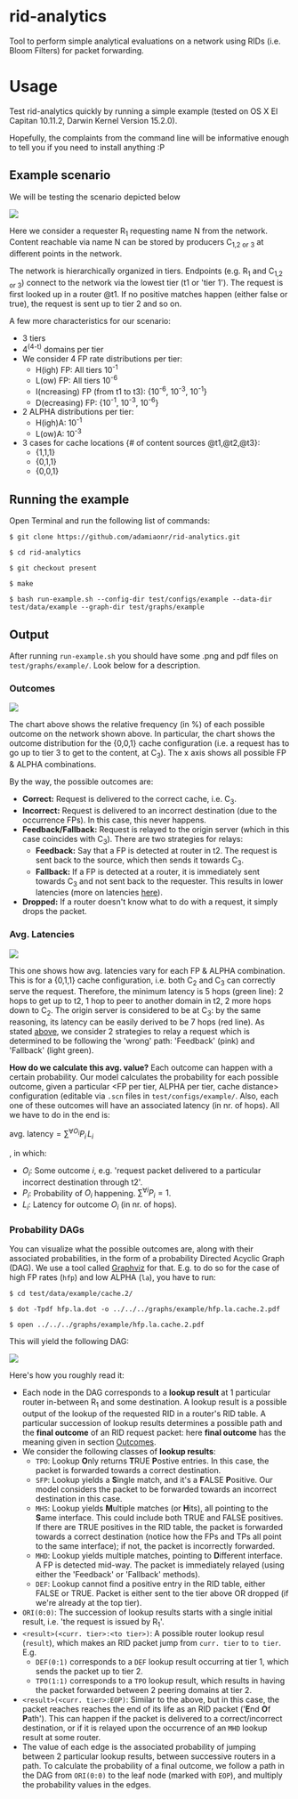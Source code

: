 <a name="sec:intro"></a>
# rid-analytics

Tool to perform simple analytical evaluations on a network using RIDs (i.e. Bloom Filters) for packet forwarding.

<a name="sec:usage"></a>
# Usage

Test rid-analytics quickly by running a simple example (tested on OS X El Capitan 10.11.2, 
Darwin Kernel Version 15.2.0). 

Hopefully, the complaints from the command line will be informative enough to tell you if you need to install anything :P

<a name="subsec:scn"></a>
## Example scenario

We will be testing the scenario depicted below

![](https://www.dropbox.com/s/v2vcngxt2t1gurc/example.png?raw=1)

Here we consider a requester R<sub>1</sub> requesting name N from the network. Content reachable via name N can be stored by producers C<sub>1,2 or 3</sub> at different points in the network.

The network is hierarchically organized in tiers. Endpoints (e.g. R<sub>1</sub> and C<sub>1,2 or 3</sub>) connect to the network via the lowest tier (t1 or 'tier 1'). The request is first looked up in a router @t1. If no positive matches happen (either false or true), the request is sent up to tier 2 and so on.

A few more characteristics for our scenario:

* 3 tiers
* 4<sup>(4-t)</sup> domains per tier
* We consider 4 FP rate distributions per tier:
	* H(igh) FP: All tiers 10<sup>-1</sup>
	* L(ow) FP: All tiers 10<sup>-6</sup>
	* I(ncreasing) FP (from t1 to t3): {10<sup>-6</sup>, 10<sup>-3</sup>, 10<sup>-1</sup>}
	* D(ecreasing) FP: {10<sup>-1</sup>, 10<sup>-3</sup>, 10<sup>-6</sup>}
* 2 ALPHA distributions per tier:
	* H(igh)A: 10<sup>-1</sup>
	* L(ow)A: 10<sup>-3</sup>
* 3 cases for cache locations {# of content sources @t1,@t2,@t3}: 
	* {1,1,1}
	* {0,1,1} 
	* {0,0,1}	

<a name="subsec:run"></a>
## Running the example

Open Terminal and run the following list of commands:

`$ git clone https://github.com/adamiaonr/rid-analytics.git`

`$ cd rid-analytics`

`$ git checkout present`

`$ make`

`$ bash run-example.sh --config-dir test/configs/example --data-dir test/data/example --graph-dir test/graphs/example`

<a name="subsec:output"></a>
## Output

After running `run-example.sh` you should have some .png and pdf files on `test/graphs/example/`. Look below for a description.

<a name="subsubsec:outcomes"></a>
### Outcomes

![](https://www.dropbox.com/s/p0hlgk5jot1ipzc/stackd.cache.3.png?raw=1)

The chart above shows the relative frequency (in %) of each possible outcome on the network shown above. In particular, 
the chart shows the outcome distribution for the {0,0,1} cache configuration (i.e. a request has to go up to tier 3 to get to the content, at C<sub>3</sub>). The x axis shows all possible FP & ALPHA combinations. 

By the way, the possible outcomes are:

* **Correct:** Request is delivered to the correct cache, i.e. C<sub>3</sub>.
* **Incorrect:** Request is delivered to an incorrect destination (due to the occurrence FPs). In this case, this never happens.
* **Feedback/Fallback:** Request is relayed to the origin server (which in this case coincides with C<sub>3</sub>). There are two strategies for relays:
	* **Feedback:** Say that a FP is detected at router in t2. The request is sent back to the source, which then sends it towards C<sub>3</sub>.
	* **Fallback:** If a FP is detected at a router, it is immediately sent towards C<sub>3</sub> and not sent back to the requester. This results in lower latencies (more on latencies [here](#subsubsec:avg-lat)).
* **Dropped:** If a router doesn't know what to do with a request, it simply drops the packet.

<a name="subsubsec:avg-lat"></a>
### Avg. Latencies

![](https://www.dropbox.com/s/auxh8j6p11fnela/bar.cache.2.png?raw=1)

This one shows how avg. latencies vary for each FP & ALPHA combination. This is for a {0,1,1} cache configuration, i.e. both C<sub>2</sub> and C<sub>3</sub> can correctly serve the request. Therefore, the minimum latency is 5 hops (green line): 2 hops to get up to t2, 1 hop to peer to another domain in t2, 2 more hops down to C<sub>2</sub>. The origin server is considered to be at C<sub>3</sub>: by the same reasoning, its latency can be easily derived to be 7 hops (red line). As stated [above](#subsubsec:outcomes), we consider 2 strategies to relay a request which is determined to be following the 'wrong' path: 'Feedback' (pink) and 'Fallback' (light green).

**How do we calculate this avg. value?** Each outcome can happen with a certain probability. Our model calculates the probability for each possible outcome, given a particular <FP per tier, ALPHA per tier, cache distance> configuration (editable via `.scn` files in `test/configs/example/`. Also, each one of these outcomes will have an associated latency (in nr. of hops). All we have to do in the end is:

$\text{avg. latency}=\sum^{\forall O_i} P_i\,L_i$

, in which:

* $O_i$: Some outcome $i$, e.g. 'request packet delivered to a particular incorrect destination through t2'.
* $P_i$: Probability of $O_i$ happening. $\sum^{\forall i} P_i = 1$.
* $L_i$: Latency for outcome $O_i$ (in nr. of hops).

<a name="subsubsec:prob-dag"></a>
### Probability DAGs

You can visualize what the possible outcomes are, along with their associated probabilities, in the form of a probability Directed Acyclic Graph (DAG). We use a tool called [Graphviz](http://www.graphviz.org/) for that. E.g. to do so for the case of high FP rates (`hfp`) and low ALPHA (`la`), you have to run:

`$ cd test/data/example/cache.2/`

`$ dot -Tpdf hfp.la.dot -o ../../../graphs/example/hfp.la.cache.2.pdf`

`$ open ../../../graphs/example/hfp.la.cache.2.pdf`

This will yield the following DAG:

![](https://www.dropbox.com/s/ryxuiu4e5ah8j9u/hfp.la.cache.2.png??raw=1)

Here's how you roughly read it:

* Each node in the DAG corresponds to a **lookup result** at 1 particular router in-between R<sub>1</sub> and some destination. A lookup result is a possible output of the lookup of the requested RID in a router's RID table. A particular succession of lookup results determines a possible path and the **final outcome** of an RID request packet: here **final outcome** has the meaning given in section [Outcomes](#subsubsec:outcomes).
* We consider the following classes of **lookup results**:
	* `TPO`: Lookup **O**nly returns **T**RUE **P**ostive entries. In this case, the packet is forwarded towards a correct destination.
	* `SFP`: Lookup yields a **S**ingle match, and it's a **F**ALSE **P**ositive. Our model considers the packet to be forwarded towards an incorrect destination in this case.
	* `MHS`: Lookup yields **M**ultiple matches (or **H**its), all pointing to the **S**ame interface. This could include both TRUE and FALSE positives. If there are TRUE positives in the RID table, the packet is forwarded towards a correct destination (notice how the FPs and TPs all point to the same interface); if not, the packet is incorrectly forwarded.
	* `MHD`: Lookup yields multiple matches, pointing to **D**ifferent interface. A FP is detected mid-way. The packet is immediately relayed (using either the 'Feedback' or 'Fallback' methods).
	* `DEF`: Lookup cannot find a positive entry in the RID table, either FALSE or TRUE. Packet is either sent to the tier above OR dropped (if we're already at the top tier).
* `ORI(0:0)`: The succession of lookup results starts with a single initial result, i.e. 'the request is issued by R<sub>1</sub>'.
* `<result>(<curr. tier>:<to tier>)`: A possible router lookup resul (`result`), which makes an RID packet jump from `curr. tier` to `to tier`. E.g. 
	* `DEF(0:1)` corresponds to a `DEF` lookup result occurring at tier 1, which sends the packet up to tier 2. 
	* `TPO(1:1)` corresponds to a `TPO` lookup result, which results in having the packet forwarded between 2 peering domains at tier 2.
* `<result>(<curr. tier>:EOP)`: Similar to the above, but in this case, the packet reaches reaches the end of its life as an RID packet ('**E**nd **O**f **P**ath'). This can happen if the packet is delivered to a correct/incorrect destination, or if it is relayed upon the occurrence of an `MHD` lookup result at some router.
* The value of each edge is the associated probability of jumping between 2 particular lookup results, between successive routers in a path. To calculate the probability of a final outcome, we follow a path in the DAG from `ORI(0:0)` to the leaf node (marked with `EOP`), and multiply the probability values in the edges.
